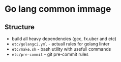 # Go lang common immage

## Structure
- build all heavy dependencies (gcc, fx.uber and etc)
- `etc/golangci.yml` - actuall rules for golang linter
- `etc/make.sh` - bash utility with usefull commands
- `etc/pre-commit` - git pre-commit rules